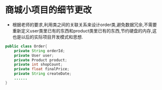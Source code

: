 # 商城小项目的细节更改  
- 根据老师的要求,利用类之间的关联关系来设计order类,避免数据冗余,不需要重新定义user类里已有的东西和product类里已有的东西,节约硬盘的内存,这也是以后的实际项目开发模式和思想.  
~~~Java
public class Order{
    private String orderId;
    private User user;
    private Product product;
    private int shopCount;
    private float finalPrice;
    private String createDate;
    ......
}
~~~
